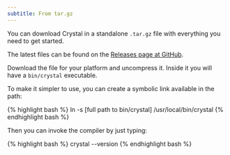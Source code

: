 ```yaml
---
subtitle: From tar.gz
---
```


You can download Crystal in a standalone `.tar.gz` file with everything you need to get started.

The latest files can be found on the [Releases page at GitHub](https://github.com/crystal-lang/crystal/releases).

Download the file for your platform and uncompress it. Inside it you will have a `bin/crystal` executable.

To make it simpler to use, you can create a symbolic link available in the path:

<div class="code_section">{% highlight bash %}
ln -s [full path to bin/crystal] /usr/local/bin/crystal
{% endhighlight bash %}</div>

Then you can invoke the compiler by just typing:

<div class="code_section">{% highlight bash %}
crystal --version
{% endhighlight bash %}</div>
